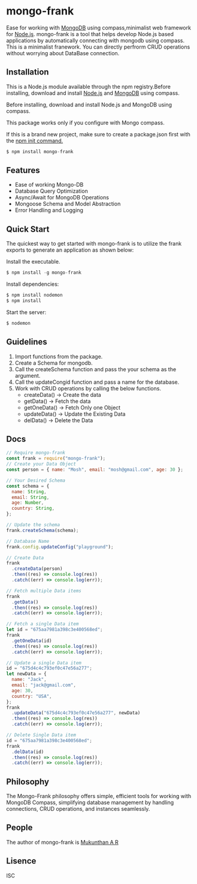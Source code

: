 # mongo-frank

Ease for working with [MongoDB](https://www.mongodb.com/products/tools/compass) using compass,minimalist web framework for [Node.js](<(https://nodejs.org/en)>).
mongo-frank is a tool that helps develop Node.js based applications by automatically connecting with mongodb using compass.
This is a minimalist franework. You can directly perfrorm CRUD operations without worrying about DataBase connection.

## Installation

This is a Node.js module available through the npm registry.Before installing, download and install [Node.js](https://nodejs.org/en) and [MongoDB](https://www.mongodb.com/products/tools/compass) using compass.

Before installing, download and install Node.js and MongoDB using compass.

This package works only if you configure with Mongo compass.

If this is a brand new project, make sure to create a package.json first with the [npm init command.](https://docs.npmjs.com/creating-a-package-json-file)

```javascript
$ npm install mongo-frank
```

## Features

- Ease of working Mongo-DB
- Database Query Optimization
- Async/Await for MongoDB Operations
- Mongoose Schema and Model Abstraction
- Error Handling and Logging

## Quick Start

The quickest way to get started with mongo-frank is to utilize the frank exports to generate an application as shown below:

Install the executable.

```javascript
$ npm install -g mongo-frank
```

Install dependencies:

```javascript
$ npm install nodemon
$ npm install
```

Start the server:

```javascript
$ nodemon
```

## Guidelines

1. Import functions from the package.
2. Create a Schema for mongodb.
3. Call the createSchema function and pass the your schema as the argument.
4. Call the updateCongid function and pass a name for the database.
5. Work with CRUD operations by calling the below functions.
   - createData() -> Create the data
   - getData() -> Fetch the data
   - getOneData() -> Fetch Only one Object
   - updateData() -> Update the Existing Data
   - delData() -> Delete the Data

## Docs

```javascript
// Require mongo-frank
const frank = require("mongo-frank");
// Create your Data Object
const person = { name: "Mosh", email: "mosh@gmail.com", age: 30 };

// Your Desired Schema
const schema = {
  name: String,
  email: String,
  age: Number,
  country: String,
};

// Update the schema
frank.createSchema(schema);

// Database Name
frank.config.updateConfig("playground");

// Create Data
frank
  .createData(person)
  .then((res) => console.log(res))
  .catch((err) => console.log(err));

// Fetch multiple Data items
frank
  .getData()
  .then((res) => console.log(res))
  .catch((err) => console.log(err));

// Fetch a single Data item
let id = "675aa7981a398c3e400568ed";
frank
  .getOneData(id)
  .then((res) => console.log(res))
  .catch((err) => console.log(err));

// Update a single Data item
id = "675d4c4c793ef0c47e56a277";
let newData = {
  name: "Jack",
  email: "jack@gmail.com",
  age: 30,
  country: "USA",
};
frank
  .updateData("675d4c4c793ef0c47e56a277", newData)
  .then((res) => console.log(res))
  .catch((err) => console.log(err));

// Delete Single Data item
id = "675aa7981a398c3e400568ed";
frank
  .delData(id)
  .then((res) => console.log(res))
  .catch((err) => console.log(err));
```

## Philosophy

The Mongo-Frank philosophy offers simple, efficient tools for working with MongoDB Compass, simplifying database management by handling connections, CRUD operations, and instances seamlessly.

## People

The author of mongo-frank is [Mukunthan A R](https://www.npmjs.com/~mukunthan2004)

## Lisence

ISC
